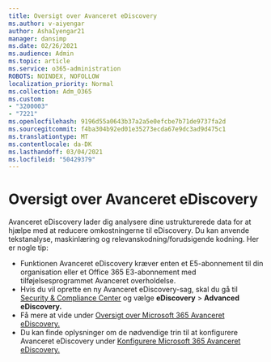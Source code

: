 ```yaml
---
title: Oversigt over Avanceret eDiscovery
ms.author: v-aiyengar
author: AshaIyengar21
manager: dansimp
ms.date: 02/26/2021
ms.audience: Admin
ms.topic: article
ms.service: o365-administration
ROBOTS: NOINDEX, NOFOLLOW
localization_priority: Normal
ms.collection: Adm_O365
ms.custom:
- "3200003"
- "7221"
ms.openlocfilehash: 9196d55a0643b37a2a5e0efcbe7b71de9737fa2d
ms.sourcegitcommit: f4ba304b92ed01e35273ecda67e9dc3ad9d475c1
ms.translationtype: MT
ms.contentlocale: da-DK
ms.lasthandoff: 03/04/2021
ms.locfileid: "50429379"
---
```

# <a name="overview-of-advanced-ediscovery"></a>Oversigt over Avanceret eDiscovery

Avanceret eDiscovery lader dig analysere dine ustrukturerede data for at hjælpe med at reducere omkostningerne til eDiscovery. Du kan anvende tekstanalyse, maskinlæring og relevanskodning/forudsigende kodning. Her er nogle tip:

- Funktionen Avanceret eDiscovery kræver enten et E5-abonnement til din organisation eller et Office 365 E3-abonnement med tilføjelsesprogrammet Avanceret overholdelse.
- Hvis du vil oprette en ny Avanceret eDiscovery-sag, skal du gå til [Security & Compliance Center](https://go.microsoft.com/fwlink/p/?linkid=2077143) og vælge **eDiscovery**  >  **Advanced eDiscovery.**
- Få mere at vide under [Oversigt over Microsoft 365 Avanceret eDiscovery.](https://go.microsoft.com/fwlink/?linkid=2101588)
- Du kan finde oplysninger om de nødvendige trin til at konfigurere Avanceret eDiscovery under [Konfigurere Microsoft 365 Avanceret eDiscovery.](https://go.microsoft.com/fwlink/?linkid=2122672)